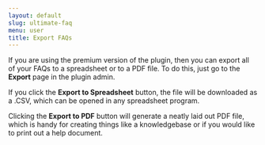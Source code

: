```yaml
---
layout: default
slug: ultimate-faq
menu: user
title: Export FAQs
---
```

If you are using the premium version of the plugin, then you can export all of your FAQs to a spreadsheet or to a PDF file. To do this, just go to the **Export** page in the plugin admin.

If you click the **Export to Spreadsheet** button, the file will be downloaded as a .CSV, which can be opened in any spreadsheet program.

Clicking the **Export to PDF** button will generate a neatly laid out PDF file, which is handy for creating things like a knowledgebase or if you would like to print out a help document.